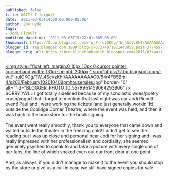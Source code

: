 ```yaml
---
published: false
title: WAIT! I forgot!
date: '2011-03-03T14:00:00.000-05:00'
author: Zoe Hyde
tags:
- Jodi Picoult
modified_datetime: '2011-03-03T15:22:01.065-05:00'
thumbnail: https://2.bp.blogspot.com/-w_F-rulOKCg/TW_4ScVzKhI/AAAAAAAAAC0/54r4FB5Bm-4/s72-c/February102010409pmhouserules.jpg
blogger_id: tag:blogger.com,1999:blog-5767374071871443859.post-377459779787806906
blogger_orig_url: https://brooklinebooksmith.blogspot.com/2011/03/wait-i-forgot.html
---
```


<a onblur="try {parent.deselectBloggerImageGracefully();} catch(e) {}" href="https://2.bp.blogspot.com/-w_F-rulOKCg/TW_4ScVzKhI/AAAAAAAAAC0/54r4FB5Bm-4/s1600/February102010409pmhouserules.jpg"><img style="float:left; margin:0 10px 10px 0;cursor:pointer; cursor:hand;width: 131px; height: 200px;" src="https://2.bp.blogspot.com/-w_F-rulOKCg/TW_4ScVzKhI/AAAAAAAAAC0/54r4FB5Bm-4/s200/February102010409pmhouserules.jpg" border="0" alt=""id="BLOGGER_PHOTO_ID_5579951459064293906" /></a><br />SORRY YA'LL I got totally sidelined because of my scholastic woes/poetry crush/yogurt that I forgot to mention that last night was our Jodi Picoult event! Paul and I were working the tickets (and just generally workin' <b>it</b>) outside the Coolidge Corner Theatre, where the event was held, and then it was back to the bookstore for the book signing.<br /><br />The event went really smoothly, thank you to everyone that came down and waited outside the theater in the freezing cold! I didn't get to see the reading but I was up close and personal near Jodi for her signing and I was really impressed with her professionalism and cordiality; she seemed genuinely psyched to speak to and take a picture with every single one of her fans, the line of which snaked even out our front door at one point. <br /><br />And, as always, if you didn't manage to make it to the event you should stop by the store or give us a call in case we still have signed copies for sale.